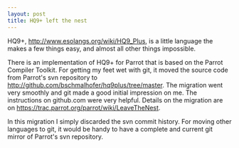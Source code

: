 ```yaml
---
layout: post
title: HQ9+ left the nest
---
```


HQ9+, <a href="http://www.esolangs.org/wiki/HQ9_Plus" rel="nofollow">http://www.esolangs.org/wiki/HQ9_Plus</a>, is a little language the makes a few things easy, and almost all other things impossible.

There is an implementation of HQ9+ for Parrot that is based on the Parrot Compiler Toolkit. For getting my feet wet with git, it moved the source code from Parrot's svn repository to <a href="http://github.com/bschmalhofer/hq9plus/tree/master" rel="nofollow">http://github.com/bschmalhofer/hq9plus/tree/master</a>.
The migration went very smoothly and git made a good initial impression on me. The instructions on github.com were very helpful. Details on the migration are on <a href="https://trac.parrot.org/parrot/wiki/LeaveTheNest" rel="nofollow">https://trac.parrot.org/parrot/wiki/LeaveTheNest</a>.

In this migration I simply discarded the svn commit history. For moving other languages to git, it would be handy to have a complete and current git mirror of Parrot's svn repository.

